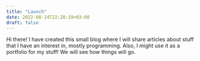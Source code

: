 ```yaml
---
title: "Launch"
date: 2022-08-14T22:28:19+03:00
draft: false
---
```


Hi there! I have created this small blog where I will share articles about stuff that I have an interest in, mostly programming. Also, I might use it as a portfolio for my stuff! We will see how things will go.